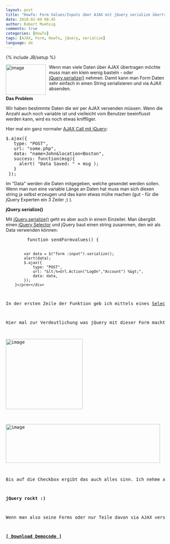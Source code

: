 ```yaml
---
layout: post
title: "HowTo: Form Values/Inputs über AJAX mit jQuery serialize übertragen"
date: 2010-02-09 08:45
author: Robert Muehsig
comments: true
categories: [HowTo]
tags: [AJAX, Form, HowTo, jQuery, serialize]
language: de
---
```

{% include JB/setup %}
<p><a href="{{BASE_PATH}}/assets/wp-images-de/image927.png"><img style="border-right: 0px; border-top: 0px; margin: 0px 10px 0px 0px; border-left: 0px; border-bottom: 0px" height="96" alt="image" src="{{BASE_PATH}}/assets/wp-images-de/image_thumb112.png" width="127" align="left" border="0"></a>Wenn man viele Daten über AJAX übertragen möchte muss man ein klein wenig basteln - oder <a href="http://api.jquery.com/serialize/">jQuery.serialize()</a> nehmen. Damit kann man Form Daten sehr einfach in einen String serialisieren und via AJAX absenden.</p><p><strong>Das Problem</strong></p> <p>Wir haben bestimmte Daten die wir per AJAX versenden müssen. Wenn die Anzahl auch noch variable ist und vielleicht vom Benutzer beeinflusst werden kann, wird es noch etwas kniffliger.</p> <p>Hier mal ein ganz normaler <a href="http://api.jquery.com/jQuery.ajax/">AJAX Call mit jQuery</a>:</p> <div class="wlWriterSmartContent" id="scid:812469c5-0cb0-4c63-8c15-c81123a09de7:537ecc04-0f33-4c30-860e-28e5da2abfae" style="padding-right: 0px; display: inline; padding-left: 0px; float: none; padding-bottom: 0px; margin: 0px; padding-top: 0px"><pre name="code" class="c#">$.ajax({
   type: "POST",
   url: "some.php",
   data: "name=John&amp;location=Boston",
   success: function(msg){
     alert( "Data Saved: " + msg );
   }
 });</pre></div>
<p>Im "Data" werden die Daten mitgegeben, welche gesendet werden sollen. Wenn man nun eine variable Länge an Daten hat muss man sich diesen string ja selbst erzeugen und das kann etwas mühe machen (gut - für die jQuery Experten ein 3 Zeiler ;) ).</p>
<p><strong>jQuery.serialize()</strong></p>
<p>Mit <a href="http://api.jquery.com/serialize/">jQuery.serialize()</a> geht es aber auch in einem Einzeiler. Man übergibt einen <a href="http://api.jquery.com/category/selectors/">jQuery Selector</a> und jQuery baut einen string zusammen, den wir als Data verwenden können:</p>
<div class="wlWriterSmartContent" id="scid:812469c5-0cb0-4c63-8c15-c81123a09de7:8363cf57-c484-4cfc-bbd4-89f706acc388" style="padding-right: 0px; display: inline; padding-left: 0px; float: none; padding-bottom: 0px; margin: 0px; padding-top: 0px"><pre name="code" class="c#">        function sendFormvalues() {
        
            var data = $("form :input").serialize();
            alert(data);
            $.ajax({
                type: "POST",
                url: "&lt;%=Url.Action("LogOn","Account") %&gt;",
                data: data,
            });
        }</pre></div>
<p>In der ersten Zeile der Funktion geb ich mittels eines <a href="http://api.jquery.com/category/selectors/">Selectors</a> an, welche Daten ich alles haben möchte (alle Input Felder) und über serialize bekomm ich meinen String. Den kann ich dann als Data mit angeben und fertig :)</p>
<p>Hier mal zur Verdeutlichung was jQuery mit dieser Form macht:</p>
<p><a href="{{BASE_PATH}}/assets/wp-images-de/image928.png"><img style="border-right: 0px; border-top: 0px; border-left: 0px; border-bottom: 0px" height="222" alt="image" src="{{BASE_PATH}}/assets/wp-images-de/image_thumb113.png" width="244" border="0"></a> </p>
<p><a href="{{BASE_PATH}}/assets/wp-images-de/image929.png"><img style="border-right: 0px; border-top: 0px; border-left: 0px; border-bottom: 0px" height="123" alt="image" src="{{BASE_PATH}}/assets/wp-images-de/image_thumb114.png" width="489" border="0"></a></p>
<p>Bis auf die Checkbox ergibt das auch alles sinn. Ich nehme an bei der Checkbox ist der ASP.NET MVC Helper etwas seltsam. </p>
<p><strong>jQuery rockt :)</strong></p>
<p>Wenn man also seine Forms oder nur Teile davon via AJAX versenden will -&gt; der serializer fetzt.</p>
<p><strong><a href="{{BASE_PATH}}/assets/files/democode/mvcjqueryformvalues/mvcjqueryformvalues.zip">[ Download Democode ]</a></strong></p>
